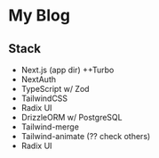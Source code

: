 # My Blog

## Stack

- Next.js (app dir) ++Turbo
- NextAuth
- TypeScript w/ Zod
- TailwindCSS
- Radix UI
- DrizzleORM w/ PostgreSQL
- Tailwind-merge
- Tailwind-animate (?? check others)
- Radix UI

